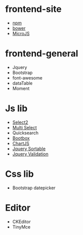 # frontend-site
- [npm](https://www.npmjs.com/)
- [bower](https://bower.io/search/)
- [MicroJS](http://microjs.com/)
# frontend-general
- Jquery
- Bootstrap
- font-awesome
- dataTable
- Moment
# Js lib
- [Select2](https://select2.org/)
- [Multi Select](http://loudev.com/)
- Quicksearch
- [Bootbox](http://bootboxjs.com/)
- [ChartJS](https://www.chartjs.org/)
- [Jquery Sortable](https://johnny.github.io/jquery-sortable/)
- [Jquery Validation](https://jqueryvalidation.org/)
# Css lib
- Bootstrap datepicker
# Editor
- CKEditor
- TinyMce
